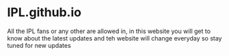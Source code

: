 # IPL.github.io
All the IPL fans or any other are allowed in, in this website you will get to know about the latest updates and teh website will change everyday so stay tuned for new updates
